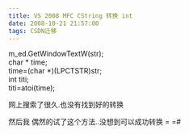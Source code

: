 ```yaml
---
title: VS 2008 MFC CString 转换 int
date: 2008-10-21 21:57:00
tags: CSDN迁移
---
```

   m_ed.GetWindowTextW(str);  
 char * time;  
 time=(char *)(LPCTSTR)str;  
 int titi;  
 titi=atoi(time);

 

 网上搜索了很久.也没有找到好的转换

 

 然后我 偶然的试了这个方法..没想到可以成功转换 = =#

 

 

   
 